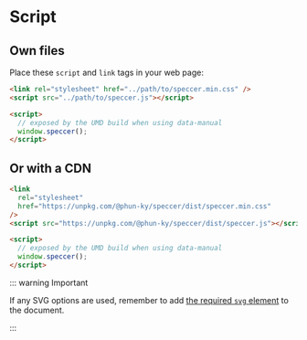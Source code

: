 # Script

## Own files

Place these `script` and `link` tags in your web page:

```html [index.html]
<link rel="stylesheet" href="../path/to/speccer.min.css" />
<script src="../path/to/speccer.js"></script>

<script>
  // exposed by the UMD build when using data-manual
  window.speccer();
</script>
```

## Or with a CDN

```html [index.html]
<link
  rel="stylesheet"
  href="https://unpkg.com/@phun-ky/speccer/dist/speccer.min.css"
/>
<script src="https://unpkg.com/@phun-ky/speccer/dist/speccer.js"></script>

<script>
  // exposed by the UMD build when using data-manual
  window.speccer();
</script>
```

::: warning Important

If any SVG options are used, remember to add
[the required `svg` element](/guide/introduction/#svg) to the document.

:::
